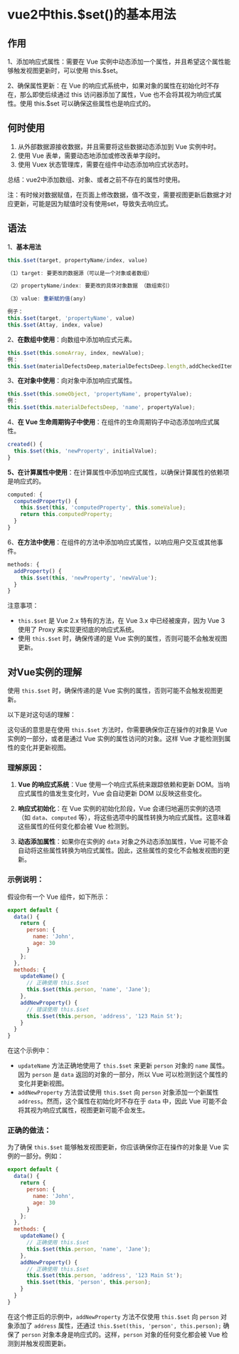 # vue2中this.$set()的基本用法

## 作用

1、添加响应式属性：需要在 Vue 实例中动态添加一个属性，并且希望这个属性能够触发视图更新时，可以使用 this.$set。

2、确保属性更新：在 Vue 的响应式系统中，如果对象的属性在初始化时不存在，那么即使后续通过 this 访问器添加了属性，Vue 也不会将其视为响应式属性。使用 this.$set 可以确保这些属性也是响应式的。



## 何时使用

1. 从外部数据源接收数据，并且需要将这些数据动态添加到 Vue 实例中时。
2. 使用 Vue 表单，需要动态地添加或修改表单字段时。
3. 使用 Vuex 状态管理库，需要在组件中动态添加响应式状态时。

总结：vue2中添加数组、对象、或者之前不存在的属性时使用。

注：有时候对数据赋值，在页面上修改数据，值不改变，需要视图更新后数据才对应更新，可能是因为赋值时没有使用set，导致失去响应式。



## 语法

1、**基本用法**

```js
this.$set(target, propertyName/index, value)

（1）target: 要更改的数据源（可以是一个对象或者数组）

（2）propertyName/index: 要更改的具体对象数据 （数组索引）

（3）value: 重新赋的值(any)

例子：
this.$set(target, 'propertyName', value)
this.$set(Attay, index, value)
```

2、**在数组中使用**：向数组中添加响应式元素。

```js
this.$set(this.someArray, index, newValue);
例：
this.$set(materialDefectsDeep,materialDefectsDeep.length,addCheckedItem)
```

3、**在对象中使用**：向对象中添加响应式属性。

```js
this.$set(this.someObject, 'propertyName', propertyValue);
例：
this.$set(this.materialDefectsDeep, 'name', propertyValue);
```

4、**在 Vue 生命周期钩子中使用**：在组件的生命周期钩子中动态添加响应式属性。

```js
created() {
  this.$set(this, 'newProperty', initialValue);
}
```

**5、在计算属性中使用**：在计算属性中添加响应式属性，以确保计算属性的依赖项是响应式的。

```js
computed: {
  computedProperty() {
    this.$set(this, 'computedProperty', this.someValue);
    return this.computedProperty;
  }
}
```

6、**在方法中使用**：在组件的方法中添加响应式属性，以响应用户交互或其他事件。

```js
methods: {
  addProperty() {
    this.$set(this, 'newProperty', 'newValue');
  }
}
```

注意事项：

- `this.$set` 是 Vue 2.x 特有的方法，在 Vue 3.x 中已经被废弃，因为 Vue 3 使用了 Proxy 来实现更彻底的响应式系统。
- 使用 `this.$set` 时，确保传递的是 Vue 实例的属性，否则可能不会触发视图更新。



## 对Vue实例的理解

使用 `this.$set` 时，确保传递的是 Vue 实例的属性，否则可能不会触发视图更新。

以下是对这句话的理解：

这句话的意思是在使用 `this.$set` 方法时，你需要确保你正在操作的对象是 Vue 实例的一部分，或者是通过 Vue 实例的属性访问的对象。这样 Vue 才能检测到属性的变化并更新视图。

### 理解原因：

1. **Vue 的响应式系统**：Vue 使用一个响应式系统来跟踪依赖和更新 DOM。当响应式属性的值发生变化时，Vue 会自动更新 DOM 以反映这些变化。

2. **响应式初始化**：在 Vue 实例的初始化阶段，Vue 会递归地遍历实例的选项（如 `data`、`computed` 等），将这些选项中的属性转换为响应式属性。这意味着这些属性的任何变化都会被 Vue 检测到。

3. **动态添加属性**：如果你在实例的 `data` 对象之外动态添加属性，Vue 可能不会自动将这些属性转换为响应式属性。因此，这些属性的变化不会触发视图的更新。

### 示例说明：

假设你有一个 Vue 组件，如下所示：

```javascript
export default {
  data() {
    return {
      person: {
        name: 'John',
        age: 30
      }
    };
  },
  methods: {
    updateName() {
      // 正确使用 this.$set
      this.$set(this.person, 'name', 'Jane');
    },
    addNewProperty() {
      // 错误使用 this.$set
      this.$set(this.person, 'address', '123 Main St');
    }
  }
}
```

在这个示例中：

- `updateName` 方法正确地使用了 `this.$set` 来更新 `person` 对象的 `name` 属性。因为 `person` 是 `data` 返回的对象的一部分，所以 Vue 可以检测到这个属性的变化并更新视图。
- `addNewProperty` 方法尝试使用 `this.$set` 向 `person` 对象添加一个新属性 `address`。然而，这个属性在初始化时不存在于 `data` 中，因此 Vue 可能不会将其视为响应式属性，视图更新可能不会发生。

### 正确的做法：

为了确保 `this.$set` 能够触发视图更新，你应该确保你正在操作的对象是 Vue 实例的一部分。例如：

```javascript
export default {
  data() {
    return {
      person: {
        name: 'John',
        age: 30
      }
    };
  },
  methods: {
    updateName() {
      // 正确使用 this.$set
      this.$set(this.person, 'name', 'Jane');
    },
    addNewProperty() {
      // 正确使用 this.$set
      this.$set(this.person, 'address', '123 Main St');
      this.$set(this, 'person', this.person);
    }
  }
}
```

在这个修正后的示例中，`addNewProperty` 方法不仅使用 `this.$set` 向 `person` 对象添加了 `address` 属性，还通过 `this.$set(this, 'person', this.person);` 确保了 `person` 对象本身是响应式的。这样，`person` 对象的任何变化都会被 Vue 检测到并触发视图更新。